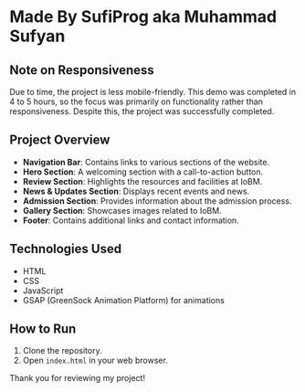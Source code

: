 # Made By SufiProg aka Muhammad Sufyan


## Note on Responsiveness

Due to time, the project is less mobile-friendly. This demo was completed in 4 to 5 hours, so the focus was primarily on functionality rather than responsiveness. Despite this, the project was successfully completed.

## Project Overview

- **Navigation Bar**: Contains links to various sections of the website.
- **Hero Section**: A welcoming section with a call-to-action button.
- **Review Section**: Highlights the resources and facilities at IoBM.
- **News & Updates Section**: Displays recent events and news.
- **Admission Section**: Provides information about the admission process.
- **Gallery Section**: Showcases images related to IoBM.
- **Footer**: Contains additional links and contact information.

## Technologies Used

- HTML
- CSS
- JavaScript
- GSAP (GreenSock Animation Platform) for animations



## How to Run

1. Clone the repository.
2. Open `index.html` in your web browser.

Thank you for reviewing my project!